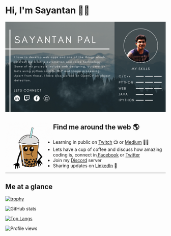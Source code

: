 # Hi, I'm Sayantan 👋🏼 

<img src="https://github.com/Sayantan-world/temporary-images/blob/master/bio_w.png?raw=true" alt="banner that says Sayantan Pal - About">

## Find me around the web 🌎 <a href="https://github.com/sponsors/M0nica"><img align="left" width="150" height="150" src="https://github.com/Sayantan-world/temporary-images/blob/master/coffee.gif?raw=true"></a>
- Learning in public on <a href="https://www.twitch.tv/chocolatekiddo" target="_blank">Twitch</a> 📺 or <a href="https://medium.com/@sayantan.world98" target="_blank">Medium</a> ✍🏾
- Lets have a cup of coffee and discuss how amazing coding is, connect in<a href="https://www.facebook.com/profile.php?id=100009011024546" target="_blank"> Facebook</a> or <a href="https://twitter.com/sayantan_world" target="_blank"> Twitter</a>
- Join my <a href="https://discord.gg/QTTmDjg" target="_blank">Discord</a> server
- Sharing updates on <a href="https://www.linkedin.com/in/sayantan-pal-3b900bb6/" target="_blank">LinkedIn</a> 💼
---

## Me at a glance
[![trophy](https://github-profile-trophy.vercel.app/?username=Sayantan-world)](https://github.com/ryo-ma/github-profile-trophy)

![GitHub stats](https://github-readme-stats.vercel.app/api?username=Sayantan-world&show_icons=true) 

[![Top Langs](https://github-readme-stats.vercel.app/api/top-langs/?username=Sayantan-world)](https://github.com/anuraghazra/github-readme-stats)

![Profile views](https://gpvc.arturio.dev/Sayantan-world) 
